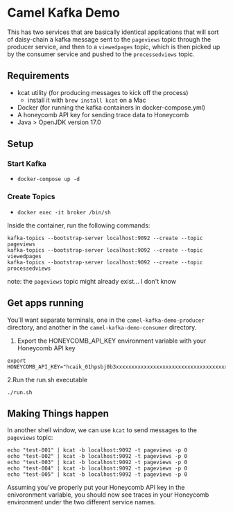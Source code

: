 # Camel Kafka Demo

This has two services that are basically identical applications that will sort of daisy-chain a kafka message sent to the `pageviews` topic through the producer service, and then to a `viewedpages` topic, which is then picked up by the consumer service and pushed to the `processedviews` topic.

## Requirements

- kcat utility (for producing messages to kick off the process)
  - install it with `brew install kcat` on a Mac
- Docker (for running the kafka containers in docker-compose.yml)
- A honeycomb API key for sending trace data to Honeycomb
- Java > OpenJDK version 17.0

## Setup

### Start Kafka

- `docker-compose up -d`

### Create Topics

- `docker exec -it broker /bin/sh`

Inside the container, run the following commands:

```shell
kafka-topics --bootstrap-server localhost:9092 --create --topic pageviews
kafka-topics --bootstrap-server localhost:9092 --create --topic viewedpages
kafka-topics --bootstrap-server localhost:9092 --create --topic processedviews
```

note: the `pageviews` topic might already exist... I don't know

## Get apps running

You'll want separate terminals, one in the `camel-kafka-demo-producer` directory, and another in the `camel-kafka-demo-consumer` directory.

1. Export the HONEYCOMB_API_KEY environment variable with your Honeycomb API key

```shell
export HONEYCOMB_API_KEY="hcaik_01hpsbj0b3xxxxxxxxxxxxxxxxxxxxxxxxxxxxxxxxxxxxxxxxxxxxxxxx"
```

2.Run the run.sh executable

```shell
./run.sh
```

## Making Things happen

In another shell window, we can use `kcat` to send messages to the `pageviews` topic:

```shell
echo "test-001" | kcat -b localhost:9092 -t pageviews -p 0
echo "test-002" | kcat -b localhost:9092 -t pageviews -p 0
echo "test-003" | kcat -b localhost:9092 -t pageviews -p 0
echo "test-004" | kcat -b localhost:9092 -t pageviews -p 0
echo "test-005" | kcat -b localhost:9092 -t pageviews -p 0
```

Assuming you've properly put your Honeycomb API key in the enivoronment variable, you should now see traces in your Honeycomb environment under the two different service names.
